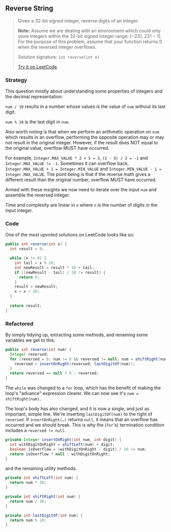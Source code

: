## Reverse String

> Given a 32-bit signed integer, reverse digits of an integer.
>
> **Note:**
> Assume we are dealing with an environment which could only store integers within the 32-bit signed integer range: [−231,  231 − 1]. For the purpose of this problem, assume that your function returns 0 when the reversed integer overflows.
>
> Solution signature: `int reverse(int x)`
>
> [Try it on LeetCode](https://leetcode.com/problems/reverse-string/).



### Strategy

This question mostly about understanding some properties of integers and the decimal representation:

`num / 10` results in a number whose values is the value of `num` without its last digit.

`num % 10` is the last digit in `num`.

Also worth noting is that when we perform an arithmetic operation on `num` which results in an overflow, performing the opposite operation may or may not result in the original integer. However, if the result does NOT equal to the original value, overflow MUST have occurred.

For example, `Integer.MAX_VALUE * 2 + 5 = 3`, `(3 - 5) / 2 = -1` and  `Integer.MAX_VALUE != -1`. Sometimes it can overflow back, `Integer.MAX_VALUE + 1 = Integer.MIN_VALUE` and `Integer.MIN_VALUE - 1 = Integer.MAX_VALUE`. The point being is that if the reverse math gives a different result than the original number, overflow MUST have occurred.

Armed with these insights we now need to iterate over the input `num` and assemble the reversed integer.

Time and complexity are linear in `n` where `n` is the number of digits in the input integer.

### Code

One of the most upvoted solutions on LeetCode looks like so:

```java
public int reverse(int x) {
  int result = 0;

  while (x != 0) {
    int tail = x % 10;
    int newResult = result * 10 + tail;
    if ((newResult - tail) / 10 != result) { 
      return 0; 
    }
    result = newResult;
    x = x / 10;
  }
  
  return result;
}
```



### Refactored

By simply tidying up, extracting some methods, and renaming some variables we get to this:

```java
public int reverse(int num) {
  Integer reversed;
  for (reversed = 0; num != 0 && reversed != null; num = shiftRight(num)) {
    reversed = insertOnRight(reversed, lastDigitOf(num));
  }
  return reversed == null ? 0 : reversed;
}
```

The `while` was changed to a `for` loop, which has the benefit of making the loop's "advance" expression clearer. We can now see it's `num = shiftRight(num)`.

The loop's body has also changed, and it is now a single, and just as important, simple line. We're inserting `lastDigitOf(num)` to the right of `reversed`. If `insertOnRight(…)` returns `null`, it means that an overflow has occurred and we should break. This is why the (`for`'s) termination condition includes a `reversed != null`.

```java
private Integer insertOnRight(int num, int digit) {
  int withDigitOnRight = shiftLeft(num) + digit;
  boolean isOverflow = (withDigitOnRight - digit) / 10 != num;
  return isOverflow ? null : withDigitOnRight;
}
```

and the remaining utility methods:

```java
private int shiftLeft(int num) {
  return num * 10;
}

private int shiftRight(int num) {
  return num / 10;
}

private int lastDigitOf(int num) {
  return num % 10;
}
```

